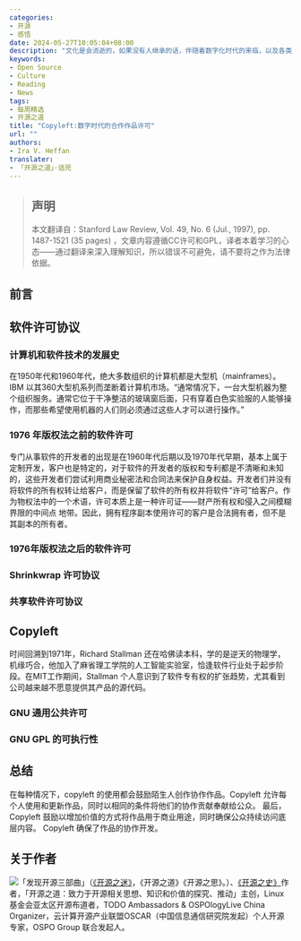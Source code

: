 ```yaml
---
categories:
- 开源
- 感悟
date: 2024-05-27T10:05:04+08:00
description: "文化是会消逝的，如果没有人继承的话，伴随着数字化时代的来临，以及各类强大力量的崛起，我们是该重提Copyleft思想了，在软件产业发展中，最为重要的观念力量。笔者尝试从各类学者视角中探索，本文是来自法律专业人士。"
keywords:
- Open Source
- Culture
- Reading
- News
tags:
- 每周精选
- 开源之道
title: "Copyleft:数字时代的合作作品许可"
url: ""
authors:
- Ira V. Heffan
translater:
- 「开源之道」·适兕
---
```


> ## 声明
> 本文翻译自：Stanford Law Review, Vol. 49, No. 6 (Jul., 1997), pp. 1487-1521 (35 pages) ，文章内容遵循CC许可和GPL，译者本着学习的心态——通过翻译来深入理解知识，所以错误不可避免，请不要将之作为法律依据。

## 前言


## 软件许可协议

### 计算机和软件技术的发展史

在1950年代和1960年代，绝大多数组织的计算机都是大型机（mainframes）。IBM 以其360大型机系列而垄断着计算机市场。“通常情况下，一台大型机器为整个组织服务。通常它位于干净整洁的玻璃窗后面，只有穿着白色实验服的人能够操作，而那些希望使用机器的人们则必须通过这些人才可以进行操作。”

### 1976 年版权法之前的软件许可

专门从事软件的开发者的出现是在1960年代后期以及1970年代早期，基本上属于定制开发，客户也是特定的，对于软件的开发者的版权和专利都是不清晰和未知的，这些开发者们尝试利用商业秘密法和合同法来保护自身权益。开发者们并没有将软件的所有权转让给客户，而是保留了软件的所有权并将软件“许可”给客户。作为物权法中的一个术语，许可本质上是一种许可证——财产所有权和侵入之间模糊界限的中间点
地带。因此，拥有程序副本使用许可的客户是合法拥有者，但不是其副本的所有者。

### 1976年版权法之后的软件许可

### Shrinkwrap 许可协议

### 共享软件许可协议

## Copyleft

时间回溯到1971年，Richard Stallman 还在哈佛读本科，学的是逆天的物理学，机缘巧合，他加入了麻省理工学院的人工智能实验室，恰逢软件行业处于起步阶段。在MIT工作期间，Stallman 个人意识到了软件专有权的扩张趋势，尤其看到公司越来越不愿意提供其产品的源代码。

### GNU 通用公共许可

### GNU GPL 的可执行性

## 总结



在每种情况下，copyleft 的使用都会鼓励陌生人创作协作作品。Copyleft 允许每个人使用和更新作品，同时以相同的条件将他们的协作贡献奉献给公众。 最后，Copyleft 鼓励以增加价值的方式将作品用于商业用途，同时确保公众持续访问底层内容。 Copyleft 确保了作品的协作开发。

## 关于作者

![](/public/kuosi-face-of-os.png)「发现开源三部曲」（[《开源之迷》](posts/book-of-open-source/the-fascinating-of-open-source/)，《开源之道》《开源之思》。）、[《开源之史》](posts/history-of-open-source/summary/)作者，「开源之道：致力于开源相关思想、知识和价值的探究、推动」主创，Linux基金会亚太区开源布道者，TODO Ambassadors & OSPOlogyLive China Organizer，云计算开源产业联盟OSCAR（中国信息通信研究院发起）个人开源专家，OSPO Group 联合发起人。
